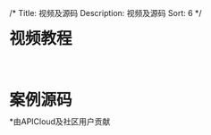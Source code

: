 /*
Title: 视频及源码
Description: 视频及源码
Sort: 6
*/
<style type="text/css">
    .float-l{
        float:left;   
    }
    .float-r{
        float:right;   
    }
    .row.v-course{
        padding:0 15px;
    }
    .row.v-course .odd,.row.v-course .even{
        width:49%;
    }
    .veo-classify{
        width:100%;
        border:1px solid #dcdcdc;
        /*float: left;*/
        display: inline-block;
        margin:10px 0;
    }
    .veo-header{
        padding:20px 5%;
        overflow: hidden;
        border-bottom: 1px solid #dcdcdc;
    }
    .veo-header .pic{
        display: block;
        width:44.7%;
        /*height:105px;*/
        float: left;
        margin-right: 5%;
    }
    .veo-header .info{
        float:left;
        width:50%;
    }
    .veo-header .info .brief{
        width:100%;
        font-size:12px;
        line-height: 20px;
        margin:0;
        height:60px;
        overflow:hidden;
    }
    .content ul.veo-list{
        list-style: none;
        padding:0;
        margin:0;
    }
    .veo-list li{
        overflow:hidden;
        height:30px;
        padding:0 6%;
        margin:5px 0;
    }
    .veo-list li span:first-child{
        /*width:20%;*/
    }
    .veo-list .veo-line{
        width:1px;
        height:20px;
        background-color:#333;
        margin:5px 3%;
    }
    .veo-list li span{
        display: inline-block;
        line-height:30px;
    }
    .veo-list .veo-name{
        width:72%;
        overflow:hidden;
        display: inline-block;
        line-height:30px;
        white-space: nowrap;
        text-overflow:ellipsis;
        text-decoration: none;
        cursor: pointer;
    }
    .veo-list .veo-more{
        text-align: center;
        color:#619be4;
        border-top:1px solid #dcdcdc;
        height:40px;
        margin:0;
    }
    .veo-list .get-more{
        cursor:pointer;
    }
    .veo-list .get-more .icon{
        width:15px;
        height:6px;
        margin-right: 5px;
        display: inline-block;
    }
    .veo-list .get-more .arr-b{
        background: url(../img/arr-b.png) no-repeat;
    }
    .veo-list .get-more .arr-t{
        background: url(../img/arr-t.png) no-repeat;
    }
    .veo-list .veo-more span{
        line-height: 40px;
    }
</style>
<h1 class="first">视频教程</h1>
<div class="row v-course">
    <div class="float-l even">
    </div>
    <div class="float-r odd"></div>
</div>

<!-- <h1 class="module-video">模块视频</h1>
<table class="table table-bordered">
    <tr>
        <td><a href="#">listView</a></td>
        <td><a href="#">listView</a></td>
        <td><a href="#">listView</a></td>
        <td><a href="#">listView</a></td>
        <td><a href="#">listView</a></td>
    </tr>
    <tr>
        <td><a href="#">listView</a></td>
        <td><a href="#">listView</a></td>
        <td><a href="#">listView</a></td>
        <td><a href="#">listView</a></td>
        <td><a href="#">listView</a></td>
    </tr>
    <tr>
        <td><a href="#">listView</a></td>
        <td><a href="#">listView</a></td>
        <td><a href="#">listView</a></td>
        <td><a href="#">listView</a></td>
        <td><a href="#">listView</a></td>
    </tr>
    <tr>
        <td><a href="#">listView</a></td>
        <td><a href="#">listView</a></td>
        <td></td>
        <td></td>
        <td></td>
    </tr>
</table> -->

<h1 class="example-code">案例源码</h1><div>*由APICloud及社区用户贡献</div>
<div class="example-con" id="example-code">
</div>
<!--video player-->
<div id="vplayer" class="modalx">
    <a href="javascript:void(0);" class="close"></a>
    <div class="wrap"></div>
</div>
<style type="text/css">
    .content .title{display: none;}
    .content .intro{margin-bottom: 0;}
    h1{
        margin-bottom: 10px;
    }
    h1.first{margin-top: 0;}
    .content img{
        border:none; padding: 0; border-radius: 0; 
        width: 179px; height: 101px;
    }
    .v-course{
        height: auto;
        position: relative;
    }
    .v-course.active{
    }
    .v-course .v-course-container{
        margin: 0;
        width: 1028px;
        max-height: 167px;
        overflow: hidden;
        -webkit-transition: all .25s ease;
           -moz-transition: all .25s ease;
            -ms-transition: all .25s ease;
             -o-transition: all .25s ease;
                transition: all .25s ease;
        margin-left: 15px;
    }
    .v-course.active .v-course-container{
        max-height: 835px;
    }
    .v-course .glyphicon-chevron-down,.v-course.active .glyphicon-chevron-up{
        display: inline-block;
    }
    .v-course .glyphicon-chevron-up,.v-course.active .glyphicon-chevron-down{
        display: none;
    }
    .v-course .v-course-box{
        position: relative; margin-right: 26px;
        width: 179px; height: 154px;
        border: 1px solid #EBEBEB;
        margin-bottom: 13px;
        float: left;
    }
    .v-course a{
        display: inline-block;
    }
    .v-course a .play{
        display: inline-block;
        height: 52px;
        width: 52px;
        top: 0;
        background: url(/img/vbtn.png) no-repeat;
        z-index: 200;
        position: absolute; left: 50%; top: 50%;
        margin-left: -26px; margin-top: -50px;
    }
    .v-course a:hover .play{
        background: url(/img/vbtn.png) no-repeat left bottom;
    }
    .v-course label{
        width: 177px; height: 46px; color: #4D4D4D;
        background-color: #FAFAFA; padding: 7px 10px;
        overflow: hidden; font-size: 12px;
        border-top: 1px solid #EBEBEB;
    }
    .v-course .list-toggle{
        position: absolute;
        bottom: -13px;
        left: 940px;
        font-size: 12px;
        cursor: pointer;
        color: #609BE3;
        text-decoration: underline;
    }
    .module-video, .example-code{
        margin-top: 70px;
    }
    .example-code span{
        font-size: 14px; color: #808080; margin-left: 40px; 
        font-weight: normal;
    }
    .apidemo{
        border:1px solid #dfdfdf; margin-bottom: 10px;
        width: 497px; margin-right: 9px;
        padding: 11px 17px;
    }
    .apidemo .pull-left{
        width: 214px;
        border-right: 1px solid #D6D6D6;
    }
    .apidemo .img-right{
        margin-left: 84px;
    }
    .apidemo .pull-left.right{
        width: 247px;
        border-right: none;
    }
    .apidemo img, .custom-app img{
        width: 66px; height: 66px; float: left; border-radius: 10px;
    }
    .apidemo h2,.apidemo a.cus-title{
        color:#609BE3; font-size: 12px;
        font-weight: bolder; margin-top: 4px; margin-bottom: 4px;
        display: block;
        background: none;
        padding-left: 0;
    }
    .apidemo h2.sname{
        color: #808080; font-weight: normal;
        margin-top: 0; margin-bottom: 12px;
        text-overflow: ellipsis;
        overflow: hidden;
        white-space: nowrap;
    }
    .apidemo a{
        font-size: 12px;
        background: url(/img/icon-download.png) no-repeat left center; 
        padding-left: 20px;
        display: inline-block;
        line-height: 18px;
    }
    .apidemo p.intro{
        padding-left: 17px;
        padding-top: 0;
        font-size: 12px;
        color: #808080;
        overflow-y: auto;
        max-height: none;
        min-height: 60px;
    }
    .apidemo,.custom-app{
        background-color: #FAFAFA;
    }
    .custom-app {
        width: 244px;
        border: 1px solid #ECECEC;
        margin-right: 9px;
        margin-bottom: 9px;
        padding: 11px 17px;
    }
    .custom-app .pull-left{
        width: 214px;
    }
    .custom-app .img-right{
        margin-left: 84px;
    }
    .custom-app .pull-left.right{
        width: 247px;
        border-right: none;
    }
    .custom-app h2,.custom-app a.cus-title{
        color:#609BE3; font-size: 12px;
        font-weight: bolder; margin-top: 4px; margin-bottom: 4px;
        display: block;
        background: none;
        padding-left: 0;
    }
    .custom-app h2.sname{
        color: #808080; font-weight: normal;
        margin-top: 0; margin-bottom: 12px;
        text-overflow: ellipsis;
        overflow: hidden;
        white-space: nowrap;
    }
    .custom-app a{
        font-size: 12px;
        background: url(/img/icon-download.png) no-repeat left center; 
        padding-left: 20px;
        display: inline-block;
        line-height: 18px;
    }
    .app-code{
        border:1px solid #dfdfdf; padding: 40px; margin-bottom: 10px;
    }
    .app-code h4{
        font-size: 16px; position: relative; top: -6px; color:#222;
    }
    .app-code .info{
        margin-left: 20px;
    }
    .app-code .explain, .app-code .code{
        display: inline-block; font-weight: bold;
    }
    .app-code .explain{
        background: url(/img/icon-view.png) no-repeat left center; 
        padding-left: 26px;
    }
    .app-code .code{
        background: url(/img/icon-download.png) no-repeat left center;
        padding-left: 20px; margin-left: 40px;
    }
    .first{
        padding-left: 0; padding-right: 5px;
    }
    .last{
        padding-right: 0; padding-left: 5px;
    }
    p.intro{
        clear: both; padding-top: 20px; margin-bottom: 0; line-height: 1.4;
        max-height: 60px; min-height: 60px; overflow: hidden;

    }
    .example-con{
        width: 1028px;
        margin-top: 30px;
    }

    .modalx {
        background: none repeat scroll 0 0 rgba(0, 0, 0, 0.9);
        display: table;
        height: 100%;
        left: 0;
        overflow: hidden;
        position: fixed;
        top: 0;
        vertical-align: middle;
        visibility: hidden;
        width: 100%;
        z-index: 9999;
    }
    .modalx > a.close {
        background-image: url("/img/close.png");
        background-repeat: no-repeat;
        background-position: center center;
        border: 3px solid rgba(255, 255, 255, 0);
        border-radius: 50%;
        cursor: pointer;
        display: block;
        height: 45px;
        opacity: 0.3;
        position: fixed;
        right: 27px;
        top: 27px;
        transition: all 0.5s cubic-bezier(0.27, 1.64, 0.32, 0.95) 0s;
        width: 45px;
        z-index: 10000;
    }
    .modalx > a.close:hover {
        border-color: rgba(255, 255, 255, 0.3);
        border-radius: 50%;
        opacity: 1;
        transform: rotate(90deg);
    }
    .modalx > .content {
        display: table-cell;
        text-align: center;
        vertical-align: middle;
    }
    #h5video{
        position: absolute; left:0; right: 0; margin: auto;
    }
</style>

